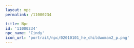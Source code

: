 ```yaml
---
layout: npc
permalink: /11000234

title: Npc
id: '11000234'
npc_name: 'Cindy'
icon_url: 'portrait/npc/02010101_he_childwoman2_p.png'
---
```

